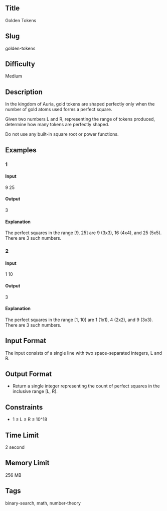 ## Title

Golden Tokens

## Slug

golden-tokens

## Difficulty

Medium

## Description

In the kingdom of Auria, gold tokens are shaped perfectly only when the number of gold atoms used forms a perfect square.

Given two numbers L and R, representing the range of tokens produced, determine how many tokens are perfectly shaped.

Do not use any built-in square root or power functions.


## Examples

### 1

#### Input

9 25

#### Output

3

#### Explanation

The perfect squares in the range [9, 25] are 9 (3x3), 16 (4x4), and 25 (5x5). There are 3 such numbers.

### 2

#### Input

1 10

#### Output

3

#### Explanation

The perfect squares in the range [1, 10] are 1 (1x1), 4 (2x2), and 9 (3x3). There are 3 such numbers.

## Input Format

The input consists of a single line with two space-separated integers, L and R.

## Output Format

- Return a single integer representing the count of perfect squares in the inclusive range [L, R].

## Constraints

- 1 ≤ L ≤ R ≤ 10^18

## Time Limit

2 second

## Memory Limit

256 MB

## Tags

binary-search, math, number-theory
